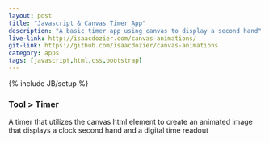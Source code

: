 ```yaml
---
layout: post
title: "Javascript & Canvas Timer App"
description: "A basic timer app using canvas to display a second hand"
live-link: http://isaacdozier.com/canvas-animations/
git-link: https://github.com/isaacdozier/canvas-animations
category: apps
tags: [javascript,html,css,bootstrap]
---
```

{% include JB/setup %}

### Tool > Timer

A timer that utilizes the canvas html element to create an animated image that displays a clock second hand and a digital time readout
